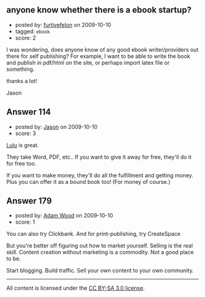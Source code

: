 ## anyone know whether there is a ebook startup?

- posted by: [furtivefelon](https://stackexchange.com/users/-1/84-furtivefelon) on 2009-10-10
- tagged: `ebook`
- score: 2

I was wondering, does anyone know of any good ebook writer/providers out there for self publishing? For example, I want to be able to write the book and publish in pdf/html on the site, or perhaps import latex file or something.

thanks a lot!

Jason


## Answer 114

- posted by: [Jason](https://stackexchange.com/users/-1/2-jason) on 2009-10-10
- score: 3

<p><a href="http://www.lulu.com/" rel="nofollow">Lulu</a> is great.</p>

<p>They take Word, PDF, etc..  If you want to give it away for free, they'll do it for free too.</p>

<p>If you want to make money, they'll do all the fulfillment and getting money.  Plus you can offer it as a bound book too!  (For money of course.)</p>



## Answer 179

- posted by: [Adam Wood](https://stackexchange.com/users/-1/118-adam-wood) on 2009-10-10
- score: 1

You can also try Clickbank.
And for print-publishing, try CreateSpace



But you're better off figuring out how to market yourself. Selling is the real skill. Content creation without marketing is a commodity. Not a good place to be.

Start blogging. Build traffic. Sell your own content to your own community.




---

All content is licensed under the [CC BY-SA 3.0 license](https://creativecommons.org/licenses/by-sa/3.0/).

